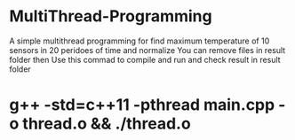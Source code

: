 # MultiThread-Programming
 A simple multithread programming for find maximum temperature of 10 sensors in 20 peridoes of time and normalize
 You can remove files in result folder then Use this commad to compile and run and check result in result folder
# g++ -std=c++11 -pthread main.cpp -o thread.o && ./thread.o

